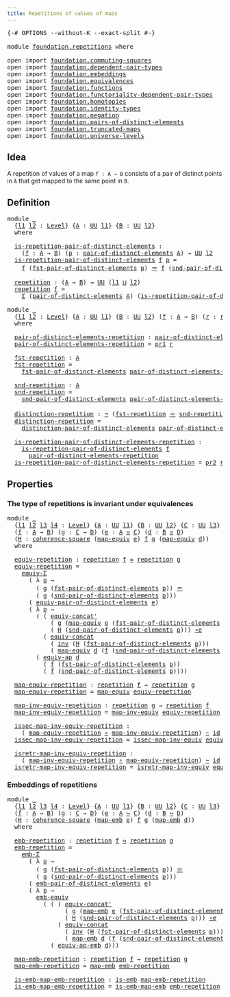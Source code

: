 ```yaml
---
title: Repetitions of values of maps
---
```


<pre class="Agda"><a id="55" class="Symbol">{-#</a> <a id="59" class="Keyword">OPTIONS</a> <a id="67" class="Pragma">--without-K</a> <a id="79" class="Pragma">--exact-split</a> <a id="93" class="Symbol">#-}</a>

<a id="98" class="Keyword">module</a> <a id="105" href="foundation.repetitions.html" class="Module">foundation.repetitions</a> <a id="128" class="Keyword">where</a>

<a id="135" class="Keyword">open</a> <a id="140" class="Keyword">import</a> <a id="147" href="foundation.commuting-squares.html" class="Module">foundation.commuting-squares</a>
<a id="176" class="Keyword">open</a> <a id="181" class="Keyword">import</a> <a id="188" href="foundation.dependent-pair-types.html" class="Module">foundation.dependent-pair-types</a>
<a id="220" class="Keyword">open</a> <a id="225" class="Keyword">import</a> <a id="232" href="foundation.embeddings.html" class="Module">foundation.embeddings</a>
<a id="254" class="Keyword">open</a> <a id="259" class="Keyword">import</a> <a id="266" href="foundation.equivalences.html" class="Module">foundation.equivalences</a>
<a id="290" class="Keyword">open</a> <a id="295" class="Keyword">import</a> <a id="302" href="foundation.functions.html" class="Module">foundation.functions</a>
<a id="323" class="Keyword">open</a> <a id="328" class="Keyword">import</a> <a id="335" href="foundation.functoriality-dependent-pair-types.html" class="Module">foundation.functoriality-dependent-pair-types</a>
<a id="381" class="Keyword">open</a> <a id="386" class="Keyword">import</a> <a id="393" href="foundation.homotopies.html" class="Module">foundation.homotopies</a>
<a id="415" class="Keyword">open</a> <a id="420" class="Keyword">import</a> <a id="427" href="foundation.identity-types.html" class="Module">foundation.identity-types</a>
<a id="453" class="Keyword">open</a> <a id="458" class="Keyword">import</a> <a id="465" href="foundation.negation.html" class="Module">foundation.negation</a>
<a id="485" class="Keyword">open</a> <a id="490" class="Keyword">import</a> <a id="497" href="foundation.pairs-of-distinct-elements.html" class="Module">foundation.pairs-of-distinct-elements</a>
<a id="535" class="Keyword">open</a> <a id="540" class="Keyword">import</a> <a id="547" href="foundation.truncated-maps.html" class="Module">foundation.truncated-maps</a>
<a id="573" class="Keyword">open</a> <a id="578" class="Keyword">import</a> <a id="585" href="foundation.universe-levels.html" class="Module">foundation.universe-levels</a>
</pre>
## Idea

A repetition of values of a map `f : A → B` consists of a pair of distinct points in `A` that get mapped to the same point in `B`.

## Definition

<pre class="Agda"><a id="781" class="Keyword">module</a> <a id="788" href="foundation.repetitions.html#788" class="Module">_</a>
  <a id="792" class="Symbol">{</a><a id="793" href="foundation.repetitions.html#793" class="Bound">l1</a> <a id="796" href="foundation.repetitions.html#796" class="Bound">l2</a> <a id="799" class="Symbol">:</a> <a id="801" href="Agda.Primitive.html#597" class="Postulate">Level</a><a id="806" class="Symbol">}</a> <a id="808" class="Symbol">{</a><a id="809" href="foundation.repetitions.html#809" class="Bound">A</a> <a id="811" class="Symbol">:</a> <a id="813" href="foundation-core.universe-levels.html#235" class="Primitive">UU</a> <a id="816" href="foundation.repetitions.html#793" class="Bound">l1</a><a id="818" class="Symbol">}</a> <a id="820" class="Symbol">{</a><a id="821" href="foundation.repetitions.html#821" class="Bound">B</a> <a id="823" class="Symbol">:</a> <a id="825" href="foundation-core.universe-levels.html#235" class="Primitive">UU</a> <a id="828" href="foundation.repetitions.html#796" class="Bound">l2</a><a id="830" class="Symbol">}</a>
  <a id="834" class="Keyword">where</a>

  <a id="843" href="foundation.repetitions.html#843" class="Function">is-repetition-pair-of-distinct-elements</a> <a id="883" class="Symbol">:</a>
    <a id="889" class="Symbol">(</a><a id="890" href="foundation.repetitions.html#890" class="Bound">f</a> <a id="892" class="Symbol">:</a> <a id="894" href="foundation.repetitions.html#809" class="Bound">A</a> <a id="896" class="Symbol">→</a> <a id="898" href="foundation.repetitions.html#821" class="Bound">B</a><a id="899" class="Symbol">)</a> <a id="901" class="Symbol">(</a><a id="902" href="foundation.repetitions.html#902" class="Bound">p</a> <a id="904" class="Symbol">:</a> <a id="906" href="foundation.pairs-of-distinct-elements.html#1376" class="Function">pair-of-distinct-elements</a> <a id="932" href="foundation.repetitions.html#809" class="Bound">A</a><a id="933" class="Symbol">)</a> <a id="935" class="Symbol">→</a> <a id="937" href="foundation-core.universe-levels.html#235" class="Primitive">UU</a> <a id="940" href="foundation.repetitions.html#796" class="Bound">l2</a>
  <a id="945" href="foundation.repetitions.html#843" class="Function">is-repetition-pair-of-distinct-elements</a> <a id="985" href="foundation.repetitions.html#985" class="Bound">f</a> <a id="987" href="foundation.repetitions.html#987" class="Bound">p</a> <a id="989" class="Symbol">=</a>
    <a id="995" href="foundation.repetitions.html#985" class="Bound">f</a> <a id="997" class="Symbol">(</a><a id="998" href="foundation.pairs-of-distinct-elements.html#1578" class="Function">fst-pair-of-distinct-elements</a> <a id="1028" href="foundation.repetitions.html#987" class="Bound">p</a><a id="1029" class="Symbol">)</a> <a id="1031" href="foundation-core.identity-types.html#1865" class="Function Operator">＝</a> <a id="1033" href="foundation.repetitions.html#985" class="Bound">f</a> <a id="1035" class="Symbol">(</a><a id="1036" href="foundation.pairs-of-distinct-elements.html#1655" class="Function">snd-pair-of-distinct-elements</a> <a id="1066" href="foundation.repetitions.html#987" class="Bound">p</a><a id="1067" class="Symbol">)</a>
  
  <a id="1074" href="foundation.repetitions.html#1074" class="Function">repetition</a> <a id="1085" class="Symbol">:</a> <a id="1087" class="Symbol">(</a><a id="1088" href="foundation.repetitions.html#809" class="Bound">A</a> <a id="1090" class="Symbol">→</a> <a id="1092" href="foundation.repetitions.html#821" class="Bound">B</a><a id="1093" class="Symbol">)</a> <a id="1095" class="Symbol">→</a> <a id="1097" href="foundation-core.universe-levels.html#235" class="Primitive">UU</a> <a id="1100" class="Symbol">(</a><a id="1101" href="foundation.repetitions.html#793" class="Bound">l1</a> <a id="1104" href="Agda.Primitive.html#810" class="Primitive Operator">⊔</a> <a id="1106" href="foundation.repetitions.html#796" class="Bound">l2</a><a id="1108" class="Symbol">)</a>
  <a id="1112" href="foundation.repetitions.html#1074" class="Function">repetition</a> <a id="1123" href="foundation.repetitions.html#1123" class="Bound">f</a> <a id="1125" class="Symbol">=</a>
    <a id="1131" href="foundation-core.dependent-pair-types.html#515" class="Record">Σ</a> <a id="1133" class="Symbol">(</a><a id="1134" href="foundation.pairs-of-distinct-elements.html#1376" class="Function">pair-of-distinct-elements</a> <a id="1160" href="foundation.repetitions.html#809" class="Bound">A</a><a id="1161" class="Symbol">)</a> <a id="1163" class="Symbol">(</a><a id="1164" href="foundation.repetitions.html#843" class="Function">is-repetition-pair-of-distinct-elements</a> <a id="1204" href="foundation.repetitions.html#1123" class="Bound">f</a><a id="1205" class="Symbol">)</a>

<a id="1208" class="Keyword">module</a> <a id="1215" href="foundation.repetitions.html#1215" class="Module">_</a>
  <a id="1219" class="Symbol">{</a><a id="1220" href="foundation.repetitions.html#1220" class="Bound">l1</a> <a id="1223" href="foundation.repetitions.html#1223" class="Bound">l2</a> <a id="1226" class="Symbol">:</a> <a id="1228" href="Agda.Primitive.html#597" class="Postulate">Level</a><a id="1233" class="Symbol">}</a> <a id="1235" class="Symbol">{</a><a id="1236" href="foundation.repetitions.html#1236" class="Bound">A</a> <a id="1238" class="Symbol">:</a> <a id="1240" href="foundation-core.universe-levels.html#235" class="Primitive">UU</a> <a id="1243" href="foundation.repetitions.html#1220" class="Bound">l1</a><a id="1245" class="Symbol">}</a> <a id="1247" class="Symbol">{</a><a id="1248" href="foundation.repetitions.html#1248" class="Bound">B</a> <a id="1250" class="Symbol">:</a> <a id="1252" href="foundation-core.universe-levels.html#235" class="Primitive">UU</a> <a id="1255" href="foundation.repetitions.html#1223" class="Bound">l2</a><a id="1257" class="Symbol">}</a> <a id="1259" class="Symbol">(</a><a id="1260" href="foundation.repetitions.html#1260" class="Bound">f</a> <a id="1262" class="Symbol">:</a> <a id="1264" href="foundation.repetitions.html#1236" class="Bound">A</a> <a id="1266" class="Symbol">→</a> <a id="1268" href="foundation.repetitions.html#1248" class="Bound">B</a><a id="1269" class="Symbol">)</a> <a id="1271" class="Symbol">(</a><a id="1272" href="foundation.repetitions.html#1272" class="Bound">r</a> <a id="1274" class="Symbol">:</a> <a id="1276" href="foundation.repetitions.html#1074" class="Function">repetition</a> <a id="1287" href="foundation.repetitions.html#1260" class="Bound">f</a><a id="1288" class="Symbol">)</a>
  <a id="1292" class="Keyword">where</a>

  <a id="1301" href="foundation.repetitions.html#1301" class="Function">pair-of-distinct-elements-repetition</a> <a id="1338" class="Symbol">:</a> <a id="1340" href="foundation.pairs-of-distinct-elements.html#1376" class="Function">pair-of-distinct-elements</a> <a id="1366" href="foundation.repetitions.html#1236" class="Bound">A</a>
  <a id="1370" href="foundation.repetitions.html#1301" class="Function">pair-of-distinct-elements-repetition</a> <a id="1407" class="Symbol">=</a> <a id="1409" href="foundation-core.dependent-pair-types.html#605" class="Field">pr1</a> <a id="1413" href="foundation.repetitions.html#1272" class="Bound">r</a>

  <a id="1418" href="foundation.repetitions.html#1418" class="Function">fst-repetition</a> <a id="1433" class="Symbol">:</a> <a id="1435" href="foundation.repetitions.html#1236" class="Bound">A</a>
  <a id="1439" href="foundation.repetitions.html#1418" class="Function">fst-repetition</a> <a id="1454" class="Symbol">=</a>
    <a id="1460" href="foundation.pairs-of-distinct-elements.html#1578" class="Function">fst-pair-of-distinct-elements</a> <a id="1490" href="foundation.repetitions.html#1301" class="Function">pair-of-distinct-elements-repetition</a>

  <a id="1530" href="foundation.repetitions.html#1530" class="Function">snd-repetition</a> <a id="1545" class="Symbol">:</a> <a id="1547" href="foundation.repetitions.html#1236" class="Bound">A</a>
  <a id="1551" href="foundation.repetitions.html#1530" class="Function">snd-repetition</a> <a id="1566" class="Symbol">=</a>
    <a id="1572" href="foundation.pairs-of-distinct-elements.html#1655" class="Function">snd-pair-of-distinct-elements</a> <a id="1602" href="foundation.repetitions.html#1301" class="Function">pair-of-distinct-elements-repetition</a>

  <a id="1642" href="foundation.repetitions.html#1642" class="Function">distinction-repetition</a> <a id="1665" class="Symbol">:</a> <a id="1667" href="foundation-core.negation.html#465" class="Function">¬</a> <a id="1669" class="Symbol">(</a><a id="1670" href="foundation.repetitions.html#1418" class="Function">fst-repetition</a> <a id="1685" href="foundation-core.identity-types.html#1865" class="Function Operator">＝</a> <a id="1687" href="foundation.repetitions.html#1530" class="Function">snd-repetition</a><a id="1701" class="Symbol">)</a>
  <a id="1705" href="foundation.repetitions.html#1642" class="Function">distinction-repetition</a> <a id="1728" class="Symbol">=</a>
    <a id="1734" href="foundation.pairs-of-distinct-elements.html#1738" class="Function">distinction-pair-of-distinct-elements</a> <a id="1772" href="foundation.repetitions.html#1301" class="Function">pair-of-distinct-elements-repetition</a>

  <a id="1812" href="foundation.repetitions.html#1812" class="Function">is-repetition-pair-of-distinct-elements-repetition</a> <a id="1863" class="Symbol">:</a>
    <a id="1869" href="foundation.repetitions.html#843" class="Function">is-repetition-pair-of-distinct-elements</a> <a id="1909" href="foundation.repetitions.html#1260" class="Bound">f</a>
      <a id="1917" href="foundation.repetitions.html#1301" class="Function">pair-of-distinct-elements-repetition</a>
  <a id="1956" href="foundation.repetitions.html#1812" class="Function">is-repetition-pair-of-distinct-elements-repetition</a> <a id="2007" class="Symbol">=</a> <a id="2009" href="foundation-core.dependent-pair-types.html#617" class="Field">pr2</a> <a id="2013" href="foundation.repetitions.html#1272" class="Bound">r</a>
</pre>
## Properties

### The type of repetitions is invariant under equivalences

<pre class="Agda"><a id="2104" class="Keyword">module</a> <a id="2111" href="foundation.repetitions.html#2111" class="Module">_</a>
  <a id="2115" class="Symbol">{</a><a id="2116" href="foundation.repetitions.html#2116" class="Bound">l1</a> <a id="2119" href="foundation.repetitions.html#2119" class="Bound">l2</a> <a id="2122" href="foundation.repetitions.html#2122" class="Bound">l3</a> <a id="2125" href="foundation.repetitions.html#2125" class="Bound">l4</a> <a id="2128" class="Symbol">:</a> <a id="2130" href="Agda.Primitive.html#597" class="Postulate">Level</a><a id="2135" class="Symbol">}</a> <a id="2137" class="Symbol">{</a><a id="2138" href="foundation.repetitions.html#2138" class="Bound">A</a> <a id="2140" class="Symbol">:</a> <a id="2142" href="foundation-core.universe-levels.html#235" class="Primitive">UU</a> <a id="2145" href="foundation.repetitions.html#2116" class="Bound">l1</a><a id="2147" class="Symbol">}</a> <a id="2149" class="Symbol">{</a><a id="2150" href="foundation.repetitions.html#2150" class="Bound">B</a> <a id="2152" class="Symbol">:</a> <a id="2154" href="foundation-core.universe-levels.html#235" class="Primitive">UU</a> <a id="2157" href="foundation.repetitions.html#2119" class="Bound">l2</a><a id="2159" class="Symbol">}</a> <a id="2161" class="Symbol">{</a><a id="2162" href="foundation.repetitions.html#2162" class="Bound">C</a> <a id="2164" class="Symbol">:</a> <a id="2166" href="foundation-core.universe-levels.html#235" class="Primitive">UU</a> <a id="2169" href="foundation.repetitions.html#2122" class="Bound">l3</a><a id="2171" class="Symbol">}</a> <a id="2173" class="Symbol">{</a><a id="2174" href="foundation.repetitions.html#2174" class="Bound">D</a> <a id="2176" class="Symbol">:</a> <a id="2178" href="foundation-core.universe-levels.html#235" class="Primitive">UU</a> <a id="2181" href="foundation.repetitions.html#2125" class="Bound">l4</a><a id="2183" class="Symbol">}</a>
  <a id="2187" class="Symbol">(</a><a id="2188" href="foundation.repetitions.html#2188" class="Bound">f</a> <a id="2190" class="Symbol">:</a> <a id="2192" href="foundation.repetitions.html#2138" class="Bound">A</a> <a id="2194" class="Symbol">→</a> <a id="2196" href="foundation.repetitions.html#2150" class="Bound">B</a><a id="2197" class="Symbol">)</a> <a id="2199" class="Symbol">(</a><a id="2200" href="foundation.repetitions.html#2200" class="Bound">g</a> <a id="2202" class="Symbol">:</a> <a id="2204" href="foundation.repetitions.html#2162" class="Bound">C</a> <a id="2206" class="Symbol">→</a> <a id="2208" href="foundation.repetitions.html#2174" class="Bound">D</a><a id="2209" class="Symbol">)</a> <a id="2211" class="Symbol">(</a><a id="2212" href="foundation.repetitions.html#2212" class="Bound">e</a> <a id="2214" class="Symbol">:</a> <a id="2216" href="foundation.repetitions.html#2138" class="Bound">A</a> <a id="2218" href="foundation-core.equivalences.html#1621" class="Function Operator">≃</a> <a id="2220" href="foundation.repetitions.html#2162" class="Bound">C</a><a id="2221" class="Symbol">)</a> <a id="2223" class="Symbol">(</a><a id="2224" href="foundation.repetitions.html#2224" class="Bound">d</a> <a id="2226" class="Symbol">:</a> <a id="2228" href="foundation.repetitions.html#2150" class="Bound">B</a> <a id="2230" href="foundation-core.equivalences.html#1621" class="Function Operator">≃</a> <a id="2232" href="foundation.repetitions.html#2174" class="Bound">D</a><a id="2233" class="Symbol">)</a>
  <a id="2237" class="Symbol">(</a><a id="2238" href="foundation.repetitions.html#2238" class="Bound">H</a> <a id="2240" class="Symbol">:</a> <a id="2242" href="foundation-core.commuting-squares.html#545" class="Function">coherence-square</a> <a id="2259" class="Symbol">(</a><a id="2260" href="foundation-core.equivalences.html#1821" class="Function">map-equiv</a> <a id="2270" href="foundation.repetitions.html#2212" class="Bound">e</a><a id="2271" class="Symbol">)</a> <a id="2273" href="foundation.repetitions.html#2188" class="Bound">f</a> <a id="2275" href="foundation.repetitions.html#2200" class="Bound">g</a> <a id="2277" class="Symbol">(</a><a id="2278" href="foundation-core.equivalences.html#1821" class="Function">map-equiv</a> <a id="2288" href="foundation.repetitions.html#2224" class="Bound">d</a><a id="2289" class="Symbol">))</a>
  <a id="2294" class="Keyword">where</a>

  <a id="2303" href="foundation.repetitions.html#2303" class="Function">equiv-repetition</a> <a id="2320" class="Symbol">:</a> <a id="2322" href="foundation.repetitions.html#1074" class="Function">repetition</a> <a id="2333" href="foundation.repetitions.html#2188" class="Bound">f</a> <a id="2335" href="foundation-core.equivalences.html#1621" class="Function Operator">≃</a> <a id="2337" href="foundation.repetitions.html#1074" class="Function">repetition</a> <a id="2348" href="foundation.repetitions.html#2200" class="Bound">g</a>
  <a id="2352" href="foundation.repetitions.html#2303" class="Function">equiv-repetition</a> <a id="2369" class="Symbol">=</a>
    <a id="2375" href="foundation-core.functoriality-dependent-pair-types.html#10884" class="Function">equiv-Σ</a>
      <a id="2389" class="Symbol">(</a> <a id="2391" class="Symbol">λ</a> <a id="2393" href="foundation.repetitions.html#2393" class="Bound">p</a> <a id="2395" class="Symbol">→</a>
        <a id="2405" class="Symbol">(</a> <a id="2407" href="foundation.repetitions.html#2200" class="Bound">g</a> <a id="2409" class="Symbol">(</a><a id="2410" href="foundation.pairs-of-distinct-elements.html#1578" class="Function">fst-pair-of-distinct-elements</a> <a id="2440" href="foundation.repetitions.html#2393" class="Bound">p</a><a id="2441" class="Symbol">))</a> <a id="2444" href="foundation-core.identity-types.html#1865" class="Function Operator">＝</a>
        <a id="2454" class="Symbol">(</a> <a id="2456" href="foundation.repetitions.html#2200" class="Bound">g</a> <a id="2458" class="Symbol">(</a><a id="2459" href="foundation.pairs-of-distinct-elements.html#1655" class="Function">snd-pair-of-distinct-elements</a> <a id="2489" href="foundation.repetitions.html#2393" class="Bound">p</a><a id="2490" class="Symbol">)))</a>
      <a id="2500" class="Symbol">(</a> <a id="2502" href="foundation.pairs-of-distinct-elements.html#6362" class="Function">equiv-pair-of-distinct-elements</a> <a id="2534" href="foundation.repetitions.html#2212" class="Bound">e</a><a id="2535" class="Symbol">)</a>
      <a id="2543" class="Symbol">(</a> <a id="2545" class="Symbol">λ</a> <a id="2547" href="foundation.repetitions.html#2547" class="Bound">p</a> <a id="2549" class="Symbol">→</a>
        <a id="2559" class="Symbol">(</a> <a id="2561" class="Symbol">(</a> <a id="2563" href="foundation.identity-types.html#2719" class="Function">equiv-concat&#39;</a>
            <a id="2589" class="Symbol">(</a> <a id="2591" href="foundation.repetitions.html#2200" class="Bound">g</a> <a id="2593" class="Symbol">(</a><a id="2594" href="foundation-core.equivalences.html#1821" class="Function">map-equiv</a> <a id="2604" href="foundation.repetitions.html#2212" class="Bound">e</a> <a id="2606" class="Symbol">(</a><a id="2607" href="foundation.pairs-of-distinct-elements.html#1578" class="Function">fst-pair-of-distinct-elements</a> <a id="2637" href="foundation.repetitions.html#2547" class="Bound">p</a><a id="2638" class="Symbol">)))</a>
            <a id="2654" class="Symbol">(</a> <a id="2656" href="foundation.repetitions.html#2238" class="Bound">H</a> <a id="2658" class="Symbol">(</a><a id="2659" href="foundation.pairs-of-distinct-elements.html#1655" class="Function">snd-pair-of-distinct-elements</a> <a id="2689" href="foundation.repetitions.html#2547" class="Bound">p</a><a id="2690" class="Symbol">)))</a> <a id="2694" href="foundation-core.equivalences.html#7869" class="Function Operator">∘e</a>
          <a id="2707" class="Symbol">(</a> <a id="2709" href="foundation.identity-types.html#1945" class="Function">equiv-concat</a>
            <a id="2734" class="Symbol">(</a> <a id="2736" href="foundation-core.identity-types.html#2729" class="Function">inv</a> <a id="2740" class="Symbol">(</a><a id="2741" href="foundation.repetitions.html#2238" class="Bound">H</a> <a id="2743" class="Symbol">(</a><a id="2744" href="foundation.pairs-of-distinct-elements.html#1578" class="Function">fst-pair-of-distinct-elements</a> <a id="2774" href="foundation.repetitions.html#2547" class="Bound">p</a><a id="2775" class="Symbol">)))</a>
            <a id="2791" class="Symbol">(</a> <a id="2793" href="foundation-core.equivalences.html#1821" class="Function">map-equiv</a> <a id="2803" href="foundation.repetitions.html#2224" class="Bound">d</a> <a id="2805" class="Symbol">(</a><a id="2806" href="foundation.repetitions.html#2188" class="Bound">f</a> <a id="2808" class="Symbol">(</a><a id="2809" href="foundation.pairs-of-distinct-elements.html#1655" class="Function">snd-pair-of-distinct-elements</a> <a id="2839" href="foundation.repetitions.html#2547" class="Bound">p</a><a id="2840" class="Symbol">)))))</a> <a id="2846" href="foundation-core.equivalences.html#7869" class="Function Operator">∘e</a>
        <a id="2857" class="Symbol">(</a> <a id="2859" href="foundation-core.equivalences.html#16746" class="Function">equiv-ap</a> <a id="2868" href="foundation.repetitions.html#2224" class="Bound">d</a>
          <a id="2880" class="Symbol">(</a> <a id="2882" href="foundation.repetitions.html#2188" class="Bound">f</a> <a id="2884" class="Symbol">(</a><a id="2885" href="foundation.pairs-of-distinct-elements.html#1578" class="Function">fst-pair-of-distinct-elements</a> <a id="2915" href="foundation.repetitions.html#2547" class="Bound">p</a><a id="2916" class="Symbol">))</a>
          <a id="2929" class="Symbol">(</a> <a id="2931" href="foundation.repetitions.html#2188" class="Bound">f</a> <a id="2933" class="Symbol">(</a><a id="2934" href="foundation.pairs-of-distinct-elements.html#1655" class="Function">snd-pair-of-distinct-elements</a> <a id="2964" href="foundation.repetitions.html#2547" class="Bound">p</a><a id="2965" class="Symbol">))))</a>

  <a id="2973" href="foundation.repetitions.html#2973" class="Function">map-equiv-repetition</a> <a id="2994" class="Symbol">:</a> <a id="2996" href="foundation.repetitions.html#1074" class="Function">repetition</a> <a id="3007" href="foundation.repetitions.html#2188" class="Bound">f</a> <a id="3009" class="Symbol">→</a> <a id="3011" href="foundation.repetitions.html#1074" class="Function">repetition</a> <a id="3022" href="foundation.repetitions.html#2200" class="Bound">g</a>
  <a id="3026" href="foundation.repetitions.html#2973" class="Function">map-equiv-repetition</a> <a id="3047" class="Symbol">=</a> <a id="3049" href="foundation-core.equivalences.html#1821" class="Function">map-equiv</a> <a id="3059" href="foundation.repetitions.html#2303" class="Function">equiv-repetition</a>

  <a id="3079" href="foundation.repetitions.html#3079" class="Function">map-inv-equiv-repetition</a> <a id="3104" class="Symbol">:</a> <a id="3106" href="foundation.repetitions.html#1074" class="Function">repetition</a> <a id="3117" href="foundation.repetitions.html#2200" class="Bound">g</a> <a id="3119" class="Symbol">→</a> <a id="3121" href="foundation.repetitions.html#1074" class="Function">repetition</a> <a id="3132" href="foundation.repetitions.html#2188" class="Bound">f</a>
  <a id="3136" href="foundation.repetitions.html#3079" class="Function">map-inv-equiv-repetition</a> <a id="3161" class="Symbol">=</a> <a id="3163" href="foundation-core.equivalences.html#5036" class="Function">map-inv-equiv</a> <a id="3177" href="foundation.repetitions.html#2303" class="Function">equiv-repetition</a>

  <a id="3197" href="foundation.repetitions.html#3197" class="Function">issec-map-inv-equiv-repetition</a> <a id="3228" class="Symbol">:</a>
    <a id="3234" class="Symbol">(</a> <a id="3236" href="foundation.repetitions.html#2973" class="Function">map-equiv-repetition</a> <a id="3257" href="foundation-core.functions.html#420" class="Function Operator">∘</a> <a id="3259" href="foundation.repetitions.html#3079" class="Function">map-inv-equiv-repetition</a><a id="3283" class="Symbol">)</a> <a id="3285" href="foundation-core.homotopies.html#1249" class="Function Operator">~</a> <a id="3287" href="foundation-core.functions.html#322" class="Function">id</a>
  <a id="3292" href="foundation.repetitions.html#3197" class="Function">issec-map-inv-equiv-repetition</a> <a id="3323" class="Symbol">=</a> <a id="3325" href="foundation-core.equivalences.html#5119" class="Function">issec-map-inv-equiv</a> <a id="3345" href="foundation.repetitions.html#2303" class="Function">equiv-repetition</a>

  <a id="3365" href="foundation.repetitions.html#3365" class="Function">isretr-map-inv-equiv-repetition</a> <a id="3397" class="Symbol">:</a>
    <a id="3403" class="Symbol">(</a> <a id="3405" href="foundation.repetitions.html#3079" class="Function">map-inv-equiv-repetition</a> <a id="3430" href="foundation-core.functions.html#420" class="Function Operator">∘</a> <a id="3432" href="foundation.repetitions.html#2973" class="Function">map-equiv-repetition</a><a id="3452" class="Symbol">)</a> <a id="3454" href="foundation-core.homotopies.html#1249" class="Function Operator">~</a> <a id="3456" href="foundation-core.functions.html#322" class="Function">id</a>
  <a id="3461" href="foundation.repetitions.html#3365" class="Function">isretr-map-inv-equiv-repetition</a> <a id="3493" class="Symbol">=</a> <a id="3495" href="foundation-core.equivalences.html#5251" class="Function">isretr-map-inv-equiv</a> <a id="3516" href="foundation.repetitions.html#2303" class="Function">equiv-repetition</a>
</pre>
### Embeddings of repetitions

<pre class="Agda"><a id="3577" class="Keyword">module</a> <a id="3584" href="foundation.repetitions.html#3584" class="Module">_</a>
  <a id="3588" class="Symbol">{</a><a id="3589" href="foundation.repetitions.html#3589" class="Bound">l1</a> <a id="3592" href="foundation.repetitions.html#3592" class="Bound">l2</a> <a id="3595" href="foundation.repetitions.html#3595" class="Bound">l3</a> <a id="3598" href="foundation.repetitions.html#3598" class="Bound">l4</a> <a id="3601" class="Symbol">:</a> <a id="3603" href="Agda.Primitive.html#597" class="Postulate">Level</a><a id="3608" class="Symbol">}</a> <a id="3610" class="Symbol">{</a><a id="3611" href="foundation.repetitions.html#3611" class="Bound">A</a> <a id="3613" class="Symbol">:</a> <a id="3615" href="foundation-core.universe-levels.html#235" class="Primitive">UU</a> <a id="3618" href="foundation.repetitions.html#3589" class="Bound">l1</a><a id="3620" class="Symbol">}</a> <a id="3622" class="Symbol">{</a><a id="3623" href="foundation.repetitions.html#3623" class="Bound">B</a> <a id="3625" class="Symbol">:</a> <a id="3627" href="foundation-core.universe-levels.html#235" class="Primitive">UU</a> <a id="3630" href="foundation.repetitions.html#3592" class="Bound">l2</a><a id="3632" class="Symbol">}</a> <a id="3634" class="Symbol">{</a><a id="3635" href="foundation.repetitions.html#3635" class="Bound">C</a> <a id="3637" class="Symbol">:</a> <a id="3639" href="foundation-core.universe-levels.html#235" class="Primitive">UU</a> <a id="3642" href="foundation.repetitions.html#3595" class="Bound">l3</a><a id="3644" class="Symbol">}</a> <a id="3646" class="Symbol">{</a><a id="3647" href="foundation.repetitions.html#3647" class="Bound">D</a> <a id="3649" class="Symbol">:</a> <a id="3651" href="foundation-core.universe-levels.html#235" class="Primitive">UU</a> <a id="3654" href="foundation.repetitions.html#3598" class="Bound">l4</a><a id="3656" class="Symbol">}</a>
  <a id="3660" class="Symbol">(</a><a id="3661" href="foundation.repetitions.html#3661" class="Bound">f</a> <a id="3663" class="Symbol">:</a> <a id="3665" href="foundation.repetitions.html#3611" class="Bound">A</a> <a id="3667" class="Symbol">→</a> <a id="3669" href="foundation.repetitions.html#3623" class="Bound">B</a><a id="3670" class="Symbol">)</a> <a id="3672" class="Symbol">(</a><a id="3673" href="foundation.repetitions.html#3673" class="Bound">g</a> <a id="3675" class="Symbol">:</a> <a id="3677" href="foundation.repetitions.html#3635" class="Bound">C</a> <a id="3679" class="Symbol">→</a> <a id="3681" href="foundation.repetitions.html#3647" class="Bound">D</a><a id="3682" class="Symbol">)</a> <a id="3684" class="Symbol">(</a><a id="3685" href="foundation.repetitions.html#3685" class="Bound">e</a> <a id="3687" class="Symbol">:</a> <a id="3689" href="foundation.repetitions.html#3611" class="Bound">A</a> <a id="3691" href="foundation-core.embeddings.html#1074" class="Function Operator">↪</a> <a id="3693" href="foundation.repetitions.html#3635" class="Bound">C</a><a id="3694" class="Symbol">)</a> <a id="3696" class="Symbol">(</a><a id="3697" href="foundation.repetitions.html#3697" class="Bound">d</a> <a id="3699" class="Symbol">:</a> <a id="3701" href="foundation.repetitions.html#3623" class="Bound">B</a> <a id="3703" href="foundation-core.embeddings.html#1074" class="Function Operator">↪</a> <a id="3705" href="foundation.repetitions.html#3647" class="Bound">D</a><a id="3706" class="Symbol">)</a>
  <a id="3710" class="Symbol">(</a><a id="3711" href="foundation.repetitions.html#3711" class="Bound">H</a> <a id="3713" class="Symbol">:</a> <a id="3715" href="foundation-core.commuting-squares.html#545" class="Function">coherence-square</a> <a id="3732" class="Symbol">(</a><a id="3733" href="foundation-core.embeddings.html#1217" class="Function">map-emb</a> <a id="3741" href="foundation.repetitions.html#3685" class="Bound">e</a><a id="3742" class="Symbol">)</a> <a id="3744" href="foundation.repetitions.html#3661" class="Bound">f</a> <a id="3746" href="foundation.repetitions.html#3673" class="Bound">g</a> <a id="3748" class="Symbol">(</a><a id="3749" href="foundation-core.embeddings.html#1217" class="Function">map-emb</a> <a id="3757" href="foundation.repetitions.html#3697" class="Bound">d</a><a id="3758" class="Symbol">))</a>
  <a id="3763" class="Keyword">where</a>

  <a id="3772" href="foundation.repetitions.html#3772" class="Function">emb-repetition</a> <a id="3787" class="Symbol">:</a> <a id="3789" href="foundation.repetitions.html#1074" class="Function">repetition</a> <a id="3800" href="foundation.repetitions.html#3661" class="Bound">f</a> <a id="3802" href="foundation-core.embeddings.html#1074" class="Function Operator">↪</a> <a id="3804" href="foundation.repetitions.html#1074" class="Function">repetition</a> <a id="3815" href="foundation.repetitions.html#3673" class="Bound">g</a>
  <a id="3819" href="foundation.repetitions.html#3772" class="Function">emb-repetition</a> <a id="3834" class="Symbol">=</a>
    <a id="3840" href="foundation.embeddings.html#5290" class="Function">emb-Σ</a>
      <a id="3852" class="Symbol">(</a> <a id="3854" class="Symbol">λ</a> <a id="3856" href="foundation.repetitions.html#3856" class="Bound">p</a> <a id="3858" class="Symbol">→</a>
        <a id="3868" class="Symbol">(</a> <a id="3870" href="foundation.repetitions.html#3673" class="Bound">g</a> <a id="3872" class="Symbol">(</a><a id="3873" href="foundation.pairs-of-distinct-elements.html#1578" class="Function">fst-pair-of-distinct-elements</a> <a id="3903" href="foundation.repetitions.html#3856" class="Bound">p</a><a id="3904" class="Symbol">))</a> <a id="3907" href="foundation-core.identity-types.html#1865" class="Function Operator">＝</a>
        <a id="3917" class="Symbol">(</a> <a id="3919" href="foundation.repetitions.html#3673" class="Bound">g</a> <a id="3921" class="Symbol">(</a><a id="3922" href="foundation.pairs-of-distinct-elements.html#1655" class="Function">snd-pair-of-distinct-elements</a> <a id="3952" href="foundation.repetitions.html#3856" class="Bound">p</a><a id="3953" class="Symbol">)))</a>
      <a id="3963" class="Symbol">(</a> <a id="3965" href="foundation.pairs-of-distinct-elements.html#6787" class="Function">emb-pair-of-distinct-elements</a> <a id="3995" href="foundation.repetitions.html#3685" class="Bound">e</a><a id="3996" class="Symbol">)</a>
      <a id="4004" class="Symbol">(</a> <a id="4006" class="Symbol">λ</a> <a id="4008" href="foundation.repetitions.html#4008" class="Bound">p</a> <a id="4010" class="Symbol">→</a>
        <a id="4020" href="foundation.equivalences.html#3344" class="Function">emb-equiv</a>
          <a id="4040" class="Symbol">(</a> <a id="4042" class="Symbol">(</a> <a id="4044" class="Symbol">(</a> <a id="4046" href="foundation.identity-types.html#2719" class="Function">equiv-concat&#39;</a>
                <a id="4076" class="Symbol">(</a> <a id="4078" href="foundation.repetitions.html#3673" class="Bound">g</a> <a id="4080" class="Symbol">(</a><a id="4081" href="foundation-core.embeddings.html#1217" class="Function">map-emb</a> <a id="4089" href="foundation.repetitions.html#3685" class="Bound">e</a> <a id="4091" class="Symbol">(</a><a id="4092" href="foundation.pairs-of-distinct-elements.html#1578" class="Function">fst-pair-of-distinct-elements</a> <a id="4122" href="foundation.repetitions.html#4008" class="Bound">p</a><a id="4123" class="Symbol">)))</a>
                <a id="4143" class="Symbol">(</a> <a id="4145" href="foundation.repetitions.html#3711" class="Bound">H</a> <a id="4147" class="Symbol">(</a><a id="4148" href="foundation.pairs-of-distinct-elements.html#1655" class="Function">snd-pair-of-distinct-elements</a> <a id="4178" href="foundation.repetitions.html#4008" class="Bound">p</a><a id="4179" class="Symbol">)))</a> <a id="4183" href="foundation-core.equivalences.html#7869" class="Function Operator">∘e</a>
              <a id="4200" class="Symbol">(</a> <a id="4202" href="foundation.identity-types.html#1945" class="Function">equiv-concat</a>
                <a id="4231" class="Symbol">(</a> <a id="4233" href="foundation-core.identity-types.html#2729" class="Function">inv</a> <a id="4237" class="Symbol">(</a><a id="4238" href="foundation.repetitions.html#3711" class="Bound">H</a> <a id="4240" class="Symbol">(</a><a id="4241" href="foundation.pairs-of-distinct-elements.html#1578" class="Function">fst-pair-of-distinct-elements</a> <a id="4271" href="foundation.repetitions.html#4008" class="Bound">p</a><a id="4272" class="Symbol">)))</a>
                <a id="4292" class="Symbol">(</a> <a id="4294" href="foundation-core.embeddings.html#1217" class="Function">map-emb</a> <a id="4302" href="foundation.repetitions.html#3697" class="Bound">d</a> <a id="4304" class="Symbol">(</a><a id="4305" href="foundation.repetitions.html#3661" class="Bound">f</a> <a id="4307" class="Symbol">(</a><a id="4308" href="foundation.pairs-of-distinct-elements.html#1655" class="Function">snd-pair-of-distinct-elements</a> <a id="4338" href="foundation.repetitions.html#4008" class="Bound">p</a><a id="4339" class="Symbol">)))))</a> <a id="4345" href="foundation-core.equivalences.html#7869" class="Function Operator">∘e</a>
            <a id="4360" class="Symbol">(</a> <a id="4362" href="foundation-core.embeddings.html#1344" class="Function">equiv-ap-emb</a> <a id="4375" href="foundation.repetitions.html#3697" class="Bound">d</a><a id="4376" class="Symbol">)))</a>

  <a id="4383" href="foundation.repetitions.html#4383" class="Function">map-emb-repetition</a> <a id="4402" class="Symbol">:</a> <a id="4404" href="foundation.repetitions.html#1074" class="Function">repetition</a> <a id="4415" href="foundation.repetitions.html#3661" class="Bound">f</a> <a id="4417" class="Symbol">→</a> <a id="4419" href="foundation.repetitions.html#1074" class="Function">repetition</a> <a id="4430" href="foundation.repetitions.html#3673" class="Bound">g</a>
  <a id="4434" href="foundation.repetitions.html#4383" class="Function">map-emb-repetition</a> <a id="4453" class="Symbol">=</a> <a id="4455" href="foundation-core.embeddings.html#1217" class="Function">map-emb</a> <a id="4463" href="foundation.repetitions.html#3772" class="Function">emb-repetition</a>

  <a id="4481" href="foundation.repetitions.html#4481" class="Function">is-emb-map-emb-repetition</a> <a id="4507" class="Symbol">:</a> <a id="4509" href="foundation-core.embeddings.html#992" class="Function">is-emb</a> <a id="4516" href="foundation.repetitions.html#4383" class="Function">map-emb-repetition</a>
  <a id="4537" href="foundation.repetitions.html#4481" class="Function">is-emb-map-emb-repetition</a> <a id="4563" class="Symbol">=</a> <a id="4565" href="foundation-core.embeddings.html#1264" class="Function">is-emb-map-emb</a> <a id="4580" href="foundation.repetitions.html#3772" class="Function">emb-repetition</a>
</pre>